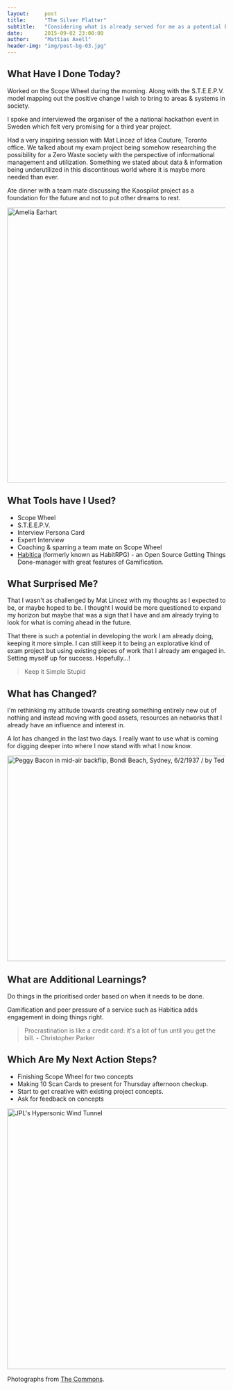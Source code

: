 ```yaml
---
layout:     post
title:      "The Silver Platter"
subtitle:   "Considering what is already served for me as a potential Exam Project!"
date:       2015-09-02 23:00:00
author:     "Mattias Axell"
header-img: "img/post-bg-03.jpg"
---
```


<h2 class="section-heading">What Have I Done Today?</h2>

<p>Worked on the Scope Wheel during the morning. Along with the S.T.E.E.P.V. model mapping out the positive change I wish to bring to areas & systems in society.</p>

<p>I spoke and interviewed the organiser of the a national hackathon event in Sweden which felt very promising for a third year project.</p>

<p>Had a very inspiring session with Mat Lincez of Idea Couture, Toronto office. We talked about my exam project being somehow researching the possibility for a Zero Waste society with the perspective of informational management and utilization. Something we stated about data & information being underutilized in this discontinous world where it is maybe more needed than ever.</p>

<p>Ate dinner with a team mate discussing the Kaospilot project as a foundation for the future and not to put other dreams to rest.</p>

<a data-flickr-embed="true"  href="https://www.flickr.com/photos/nasacommons/16571444402/in/photolist-rfmZ5E-65xPjT-77xVYf-8kvp5k-dMFKUs-dMG9J3-8cQsCa-77u21V-8F6auf-8cTLAW-oNFemp-qiDXs8-dMGdv1-dMG9Q5-dMAAx6-8kvp5P-fZRuFb-8cTM1Q-owcaeR-owbReU-8cTMR9-dMFLaW-dMFLbG-dk3ofw-8cQsCV-8cQsDv-8cQta8-8cTLTS-8cTM1o-8cQsvp-8cTLBL-8cTMMS-8cQsA2-8cQtxk-owbpUX-8cQsEB-9sFyNi-8F2ZyM-8F6auy-8cQt8v-dMAAVx-8cQsXH-8cTLJh-8cQtj2-8cQtGH-8cQsZB-dMGa5Y-8cTMp9-8cQsY2-8cQtPM" title="Amelia Earhart"><img src="https://farm8.staticflickr.com/7345/16571444402_d2ea104cee_c.jpg" width="800" height="633" alt="Amelia Earhart"></a><script async src="//embedr.flickr.com/assets/client-code.js" charset="utf-8"></script>

<h2 class="section-heading">What Tools have I Used?</h2>

- Scope Wheel
- S.T.E.E.P.V.
- Interview Persona Card
- Expert Interview
- Coaching & sparring a team mate on Scope Wheel
- [Habitica](https://habitica.com) (formerly known as HabitRPG) - an Open Source Getting Things Done-manager with great features of Gamification.

<h2 class="section-heading">What Surprised Me?</h2>

<p>That I wasn't as challenged by Mat Lincez with my thoughts as I expected to be, or maybe hoped to be. I thought I would be more questioned to expand my horizon but maybe that was a sign that I have and am already trying to look for what is coming ahead in the future.</p>

<p>That there is such a potential in developing the work I am already doing, keeping it more simple. I can still keep it to being an explorative kind of exam project but using existing pieces of work that I already am engaged in. Setting myself up for success. Hopefully...!</p>

<blockquote>Keep it Simple Stupid</blockquote>

<h2 class="section-heading">What has Changed?</h2>

<p>I'm rethinking my attitude towards creating something entirely new out of nothing and instead moving with good assets, resources an networks that I already have an influence and interest in.</p>

<p>A lot has changed in the last two days. I really want to use what is coming for digging deeper into where I now stand with what I now know.</p>

<a data-flickr-embed="true"  href="https://www.flickr.com/photos/statelibraryofnsw/3073105916/in/photolist-oSzXwh-edRSHQ-cZYSNo-fpMxBF-edRQfj-5FytjL" title="Peggy Bacon in mid-air backflip, Bondi Beach, Sydney, 6/2/1937 / by Ted Hood"><img src="https://farm4.staticflickr.com/3136/3073105916_1228932657_z.jpg?zz=1" width="640" height="473" alt="Peggy Bacon in mid-air backflip, Bondi Beach, Sydney, 6/2/1937 / by Ted Hood"></a><script async src="//embedr.flickr.com/assets/client-code.js" charset="utf-8"></script>

<h2 class="section-heading">What are Additional Learnings?</h2>

<p>Do things in the prioritised order based on when it needs to be done.</p>

<p>Gamification and peer pressure of a service such as Habitica adds engagement in doing things right.</p>

<blockquote>Procrastination is like a credit card: it's a lot of fun until you get the bill. - Christopher Parker</blockquote> 


<h2 class="section-heading">Which Are My Next Action Steps?</h2>

- Finishing Scope Wheel for two concepts
- Making 10 Scan Cards to present for Thursday afternoon checkup.
- Start to get creative with existing project concepts.
- Ask for feedback on concepts

<a data-flickr-embed="true"  href="https://www.flickr.com/photos/nasacommons/16374997775/" title="JPL&#x27;s Hypersonic Wind Tunnel"><img src="https://farm9.staticflickr.com/8617/16374997775_947da736a2_c.jpg" width="800" height="600" alt="JPL&#x27;s Hypersonic Wind Tunnel"></a><script async src="//embedr.flickr.com/assets/client-code.js" charset="utf-8"></script>

Photographs from <a href="https://www.flickr.com/commons/">The Commons</a>.
